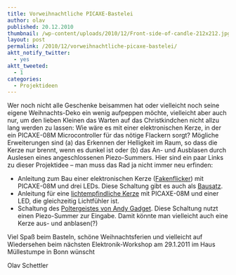 ```yaml
---
title: Vorweihnachtliche PICAXE-Bastelei
author: olav
published: 20.12.2010
thumbnail: /wp-content/uploads/2010/12/Front-side-of-candle-212x212.jpg
layout: post
permalink: /2010/12/vorweihnachtliche-picaxe-bastelei/
aktt_notify_twitter:
  - yes
aktt_tweeted:
  - 1
categories:
  - Projektideen
---
```

Wer noch nicht alle Geschenke beisammen hat oder vielleicht noch seine eigene Weihnachts-Deko ein wenig aufpeppen möchte, vielleicht aber auch nur, um den lieben Kleinen das Warten auf das Christkindchen nicht allzu lang werden zu lassen: Wie wäre es mit einer elektronischen Kerze, in der ein PICAXE-08M Microcontroller für das nötige Flackern sorgt? Mögliche Erweiterungen sind (a) das Erkennen der Helligkeit im Raum, so dass die Kerze nur brennt, wenn es dunkel ist oder (b) das An- und Ausblasen durch Auslesen eines angeschlossenen Piezo-Summers. Hier sind ein paar Links zu dieser Projektidee &#8211; man muss das Rad ja nicht immer neu erfinden:

  * Anleitung zum Bau einer elektronischen Kerze ([Fakenflicker][1]) mit PICAXE-08M und drei LEDs. Diese Schaltung gibt es auch als [Bausatz][2].
  * Anleitung für eine [lichtempfindliche Kerze][3] mit PICAXE-08M und einer LED, die gleichzeitig Lichtfühler ist.
  * Schaltung des [Poltergeistes von Andy Gadget][4]. Diese Schaltung nutzt einen Piezo-Summer zur Eingabe. Damit könnte man vielleicht auch eine Kerze aus- und anblasen(?)

Viel Spaß beim Basteln, schöne Weihnachtsferien und vielleicht auf Wiedersehen beim nächsten Elektronik-Workshop am 29.1.2011 im Haus Müllestumpe in Bonn wünscht

Olav Schettler

 [1]: http://www.instructables.com/id/Fakenflicker-LED-Candle
 [2]: http://hackedgadgets.com/2009/11/21/led-candle/
 [3]: http://www.instructables.com/id/Dark-Lights-LED
 [4]: http://www.instructables.com/id/Piecax-the-Poltergeist-A-Troublesome-Spirit-in-a/step2/The-Electronics/
